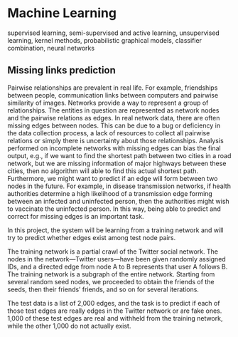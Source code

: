 # Machine Learning
supervised learning, semi-supervised and active learning, unsupervised learning, kernel methods, probabilistic graphical models, classifier combination, neural networks

## Missing links prediction

Pairwise relationships are prevalent in real life. For example, friendships between people, communication links between computers and pairwise similarity of images. Networks provide a way to represent a group of relationships. The entities in question are represented as network nodes and the pairwise relations as edges.
In real network data, there are often missing edges between nodes. This can be due to a bug or deficiency in the data collection process, a lack of resources to collect all pairwise relations or simply there is uncertainty about those relationships. Analysis performed on incomplete networks with missing edges can bias the final output, e.g., if we want to find the shortest path between two cities in a road network, but we are missing information of major highways between these cities, then no algorithm will able to find this actual shortest path.
Furthermore, we might want to predict if an edge will form between two nodes in the future. For example, in disease transmission networks, if health authorities determine a high likelihood of a transmission edge forming between an infected and uninfected person, then the authorities might wish to vaccinate the uninfected person.
In this way, being able to predict and correct for missing edges is an important task.

In this project, the system will be learning from a training network and will try to predict whether edges exist among test node pairs.

The training network is a partial crawl of the Twitter social network. The nodes in the network—Twitter users—have been given randomly assigned IDs, and a directed edge from node A to B represents that user A follows B. The training network is a subgraph of the entire network. Starting from several random seed nodes, we proceeded to obtain the friends of the seeds, then their friends’ friends, and so on for several iterations.

The test data is a list of 2,000 edges, and the task is to predict if each of those test edges are really edges in the Twitter network or are fake ones. 1,000 of these test edges are real and withheld from the training network, while the other 1,000 do not actually exist.

